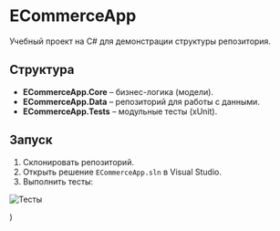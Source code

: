 # ECommerceApp

Учебный проект на C# для демонстрации структуры репозитория.

## Структура
- **ECommerceApp.Core** – бизнес-логика (модели).
- **ECommerceApp.Data** – репозиторий для работы с данными.
- **ECommerceApp.Tests** – модульные тесты (xUnit).

## Запуск
1. Склонировать репозиторий.
2. Открыть решение `ECommerceApp.sln` в Visual Studio.
3. Выполнить тесты:
  
![Тесты](<img width="895" height="512" alt="Снимок экрана 2025-09-26 134844" src="https://github.com/user-attachments/assets/57b9e12f-0586-4560-85b6-f7543e123e6c" />)

)
